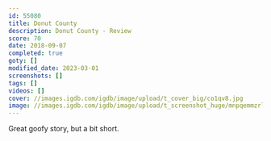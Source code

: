 ```yaml
---
id: 55080
title: Donut County
description: Donut County - Review
score: 70
date: 2018-09-07
completed: true
goty: []
modified_date: 2023-03-01
screenshots: []
tags: []
videos: []
cover: //images.igdb.com/igdb/image/upload/t_cover_big/co1qv8.jpg
image: //images.igdb.com/igdb/image/upload/t_screenshot_huge/mnpqemmzrl0qxfgmbi4d.jpg
---
```

Great goofy story, but a bit short.